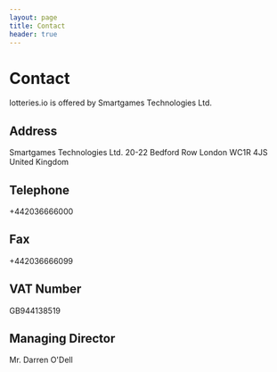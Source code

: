 ```yaml
---
layout: page
title: Contact
header: true
---
```

# Contact

lotteries.io is offered by Smartgames Technologies Ltd.

## Address
Smartgames Technologies Ltd.
20-22 Bedford Row
London WC1R 4JS
United Kingdom

## Telephone
+442036666000

## Fax
+442036666099

## VAT Number
GB944138519

## Managing Director
Mr. Darren O'Dell
